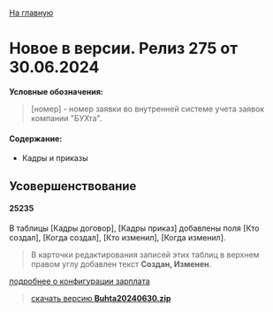 ﻿[На главную](../../index.md)

# Новое  в версии. Релиз 275 от 30.06.2024

**Условные обозначения:**
 >[номер] - номер заявки во внутренней системе учета заявок компании "БУХта".

#### Содержание: 

- Кадры и приказы

## Усовершенствование

#### 25235
В таблицы [Кадры договор], [Кадры приказ] добавлены поля [Кто создал], [Когда создал], [Кто изменил], [Когда изменил]. 
>В карточки редактирования записей этих таблиц в верхнем правом углу добавлен текст __Создан, Изменен__.


[подробнее о конфигурации зарплата](Стандартная_Зарплата.htm)

>[скачать версию **Buhta20240630.zip**](Buhta20240630.zip)
